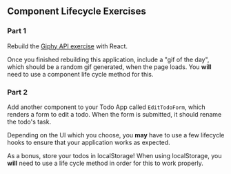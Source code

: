 ## Component Lifecycle Exercises

### Part 1 

Rebuild the [Giphy API exercise](https://www.rithmschool.com/courses/intermediate-javascript-part-2/ajax-exercises) with React. 

Once you finished rebuilding this application, include a "gif of the day", which should be a random gif generated, when the page loads. You **will** need to use a component life cycle method for this.

### Part 2

Add another component to your Todo App called `EditTodoForm`, which renders a form to edit a todo. When the form is submitted, it should rename the todo's task. 

Depending on the UI which you choose, you **may** have to use a few lifecycle hooks to ensure that your application works as expected.

As a bonus, store your todos in localStorage! When using localStorage, you **will** need to use a life cycle method in order for this to work properly.
